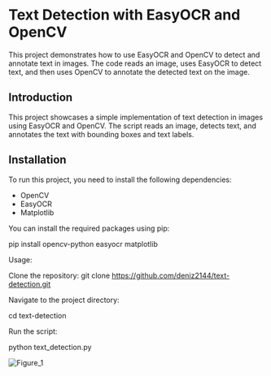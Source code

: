 # Text Detection with EasyOCR and OpenCV

This project demonstrates how to use EasyOCR and OpenCV to detect and annotate text in images. The code reads an image, uses EasyOCR to detect text, and then uses OpenCV to annotate the detected text on the image.


## Introduction
This project showcases a simple implementation of text detection in images using EasyOCR and OpenCV. The script reads an image, detects text, and annotates the text with bounding boxes and text labels.

## Installation
To run this project, you need to install the following dependencies:
- OpenCV
- EasyOCR
- Matplotlib

You can install the required packages using pip:

pip install opencv-python easyocr matplotlib



Usage:

Clone the repository:
git clone https://github.com/deniz2144/text-detection.git

Navigate to the project directory:

cd text-detection


Run the script:

python text_detection.py


![Figure_1](https://github.com/user-attachments/assets/840a95fc-116b-4d22-9b45-a3d67599fed4)


